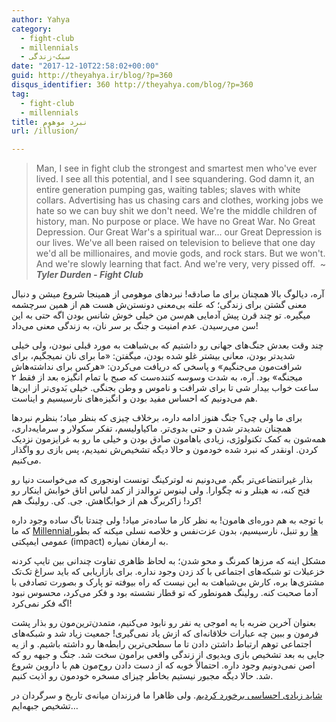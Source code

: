 ```yaml
---
author: Yahya
category:
  - fight-club
  - millennials
  - سبک-زندگی
date: "2017-12-10T22:58:02+00:00"
guid: http://theyahya.ir/blog/?p=360
disqus_identifier: 360 http://theyahya.com/blog/?p=360
tag:
  - fight-club
  - millennials
title: نبرد موهوم
url: /illusion/

---
```

> Man, I see in fight club the strongest and smartest men who've ever lived. I see all this potential, and I see squandering. God damn it, an entire generation pumping gas, waiting tables; slaves with white collars. Advertising has us chasing cars and clothes, working jobs we hate so we can buy shit we don't need. We're the middle children of history, man. No purpose or place. We have no Great War. No Great Depression. Our Great War's a spiritual war... our Great Depression is our lives. We've all been raised on television to believe that one day we'd all be millionaires, and movie gods, and rock stars. But we won't. And we're slowly learning that fact. And we're very, very pissed off.  ~ _**Tyler Durden - Fight Club**_

آره، دیالوگ بالا همچنان برای ما صادقه! نبردهای موهومی از همینجا شروع میشن و دنبال معنی گشتن برای زندگی؛ که علته بی‌معنی دونستن‌ش هست هم از همین سرچشمه میگیره. تو چند قرن پیش آدمایی هم‌سن من خیلی خوش‌‌ شانس بودن اگه حتی به این سن می‌‌رسیدن. عدم امنیت و جنگ بر سر نان،‌ به زندگی معنی می‌داد!

چند وقت بعدش جنگ‌های جهانی رو داشتیم که بی‌شباهت به مورد قبلی نبودن،‌ ولی خیلی شدیدتر بودن، معانی بیشتر غلو شده بودن، میگفتن:‌ «ما برای نان نمیجگیم، برای شرافت‌مون می‌جنگیم» و پاسخی که دریافت می‌کردن: «هرکس برای نداشته‌هاش میجنگه» بود. آره، به شدت وسوسه کننده‌ست که صبح با تمام انگیزه بعد از فقط ۲ ساعت خواب بیدار شی تا برای شرافت و ناموس و وطن بجنگی. خیلی بَدوی‌تر از این‌ها هم می‌دونیم که احساس مفید بودن و انگیزه‌های نارسیسیم و ایناست.

برای ما ولی چی؟ جنگ هنوز ادامه داره، برخلاف چیزی که بنظر میاد؛ بنظرم نبردها همچنان شدیدتر شدن و حتی بدوی‌‌تر. ماکیاولیسم، تفکر سکولار و سرمایه‌داری، همه‌شون به کمک تکنولوژی، زیادی باهامون صادق بودن و خیلی ما رو به غرایزمون نزدیک کردن. اونقدر که نبرد شده خودمون و حالا دیگه تشخیص‌ش نمیدیم، پس بازی رو واگذار می‌کنیم.

بذار غیرانتضاعی‌تر بگم. می‌دونیم نه لوترکینگ تونست اونجوری که می‌خواست دنیا رو فتح کنه، نه هیتلر و نه چگوارا. ولی لینوس تروالدز از کمد لباس اتاق خوابش اینکار رو کرد! زاکربرگ هم از خوابگاهش. جی. کی. رولینگ هم!

با توجه به هم دوره‌ای هامون! به نظر کار ما ساده‌تر میاد! ولی چندتا باگ ساده وجود داره که ما [Millennialها](https://www.youtube.com/watch?v=hER0Qp6QJNU) رو تنبل، نارسیسیم، بدون عزت‌نفس و خلاصه نسلی میکنه که بطور عمومی ایمپکتی (impact) به ارمغان نمیاره.

مشکل اینه که مرزها کمرنگ و محو شدن؛ به لحاظ ظاهری تفاوت چندانی بین تایپ کردنه خزعبلات تو شبکه‌های اجتماعی با کد زدن وجود نداره. برای بازاریابی که باید سراغ تک‌تک مشتری‌ها بره،‌ کارش بی‌شباهت به این نیست که راه بیوفته تو پارک و بصورت تصادفی با آدما صحبت کنه. رولینگ همونطور که تو قطار نشسته بود و فکر می‌کرد، محسوس نبود اگه فکر نمی‌کرد!

بعنوان آخرین ضربه با یه اموجی یه نفر رو نابود می‌کنیم، متمدن‌ترین‌مون رو بذار پشت فرمون و ببین چه عبارات خلاقانه‌ای که ازش یاد نمی‌گیری! جمعیت زیاد شد و شبکه‌های اجتماعی توهم ارتباط داشتن دادن تا ما سطحی‌‌ترین رابطه‌ها رو داشته باشیم. و از یه جایی به بعد تشخیص بازی ویدیوی از زندگی واقعی برامون سخت شد. جنگ و جبهه رو که اصن نمی‌دونیم وجود داره.
احتمالاً خوبه که از دست دادن روح‌مون هم با داروین شروع شد. حالا دیگه مجبور نیستیم بخاطر چیزای مسخره خودمون رو اذیت کنیم.

[شاید زیادی احساسی برخورد کردیم](https://markmanson.net/fuck-your-feelings). ولی ظاهرا ما فرزندان میانه‌ی تاریخ و سرگردان در تشخیص جبهه‌ایم…

